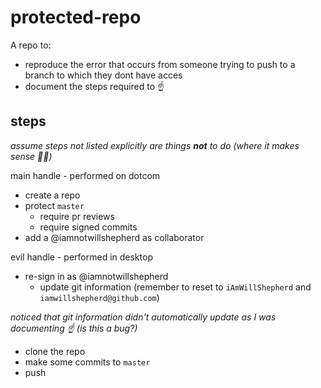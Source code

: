 # protected-repo
A repo to:
  * reproduce the error that occurs from someone trying to push to a branch to which they dont have acces
  * document the steps required to :point_up:

## steps
_assume steps not listed explicitly are things **not** to do (where it makes sense :man_shrugging:)_

main handle - performed on dotcom
* create a repo
* protect `master`
  * require pr reviews
  * require signed commits
* add a @iamnotwillshepherd as collaborator

evil handle - performed in desktop
* re-sign in as @iamnotwillshepherd
  * update git information (remember to reset to `iAmWillShepherd` and `iamwillshepherd@github.com`)
  
_noticed that git information didn't automatically update as I was documenting :point_up: (is this a bug?)_
* clone the repo
* make some commits to `master`
* push
